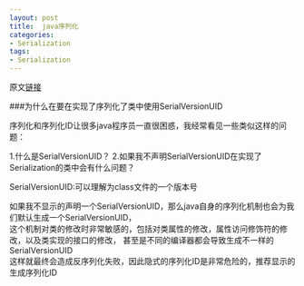 ```yaml
---
layout: post
title:  java序列化
categories:
- Serialization
tags:
- Serialization
---
```


原文[链接](http://javarevisited.blogspot.sg/2014/05/why-use-serialversionuid-inside-serializable-class-in-java.html#more)   

###为什么在要在实现了序列化了类中使用SerialVersionUID   


序列化和序列化ID让很多java程序员一直很困惑，我经常看见一些类似这样的问题：  

1.什么是SerialVersionUID？
2.如果我不声明SerialVersionUID在实现了Serialization的类中会有什么问题？


SerialVersionUID:可以理解为class文件的一个版本号

如果我不显示的声明一个SerialVersionUID，那么java自身的序列化机制也会为我们默认生成一个SerialVersionUID，   
这个机制对类的修改时非常敏感的，包括对类属性的修改，属性访问修饰符的修改，以及类实现的接口的修改，   甚至是不同的编译器都会导致生成不一样的SerialVersionUID   
这样就最终会造成反序列化失败，因此隐式的序列化ID是非常危险的，推荐显示的生成序列化ID

